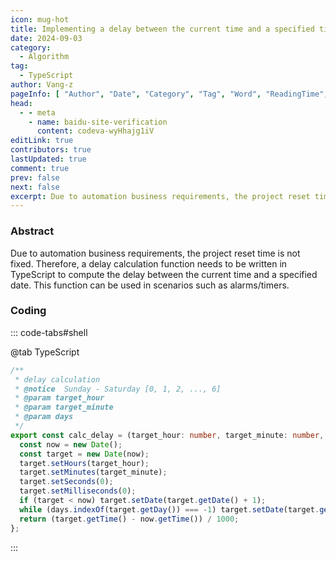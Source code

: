 ```yaml
---
icon: mug-hot
title: Implementing a delay between the current time and a specified time using TypeScript
date: 2024-09-03
category:
  - Algorithm
tag:
  - TypeScript
author: Vang-z
pageInfo: [ "Author", "Date", "Category", "Tag", "Word", "ReadingTime", "PageView" ]
head:
  - - meta
    - name: baidu-site-verification
      content: codeva-wyHhajg1iV
editLink: true
contributors: true
lastUpdated: true
comment: true
prev: false
next: false
excerpt: Due to automation business requirements, the project reset time is not fixed. Therefore, a delay calculation function needs to be written in <a>TypeScript</a> to compute the delay between the current time and a specified date. This function can be used in scenarios such as alarms/timers.
---
```


### Abstract

Due to automation business requirements, the project reset time is not fixed. Therefore, a delay calculation function needs to be written in <a>TypeScript</a> to compute the delay between the current time and a specified date. This function can be used in scenarios such as alarms/timers.


### Coding

::: code-tabs#shell

@tab TypeScript

```typescript
/**
 * delay calculation
 * @notice  Sunday - Saturday [0, 1, 2, ..., 6]
 * @param target_hour
 * @param target_minute
 * @param days
 */
export const calc_delay = (target_hour: number, target_minute: number, days: number[]): number => {
  const now = new Date();
  const target = new Date(now);
  target.setHours(target_hour);
  target.setMinutes(target_minute);
  target.setSeconds(0);
  target.setMilliseconds(0);
  if (target < now) target.setDate(target.getDate() + 1);
  while (days.indexOf(target.getDay()) === -1) target.setDate(target.getDate() + 1);
  return (target.getTime() - now.getTime()) / 1000;
};

```

:::

<Sponsor />
